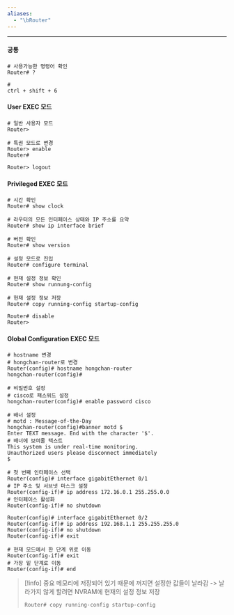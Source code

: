 ```yaml
---
aliases:
  - "\bRouter"
---
```


---
#### 공통
```
# 사용가능한 명령어 확인
Router# ?

# 
ctrl + shift + 6
```
#### User EXEC 모드
```
# 일반 사용자 모드
Router> 

# 특권 모드로 변경
Router> enable
Router#

Router> logout
```

#### Privileged EXEC 모드
```
# 시간 확인
Router# show clock

# 라우터의 모든 인터페이스 상태와 IP 주소를 요약
Router# show ip interface brief

# 버전 확인
Router# show version

# 설정 모드로 진입
Router# configure terminal 

# 현재 설정 정보 확인
Router# show runnung-config

# 현재 설정 정보 저장
Router# copy running-config startup-config

Router# disable
Router>
```

#### Global Configuration EXEC 모드
```
# hostname 변경
# hongchan-router로 변경
Router(config)# hostname hongchan-router
hongchan-router(config)#

# 비밀번호 설정
# cisco로 패스워드 설정
hongchan-router(config)# enable password cisco

# 배너 설정
# motd : Message-of-the-Day
hongchan-router(config)#banner motd $  
Enter TEXT message. End with the character '$'.  
# 배너에 보여줄 텍스트
This system is under real-time monitoring.  
Unauthorized users please disconnect immediately  
$

# 첫 번째 인터페이스 선택
Router(config)# interface gigabitEthernet 0/1
# IP 주소 및 서브넷 마스크 설정
Router(config-if)# ip address 172.16.0.1 255.255.0.0
# 인터페이스 활성화
Router(config-if)# no shutdown

Router(config)# interface gigabitEthernet 0/2
Router(config-if)# ip address 192.168.1.1 255.255.255.0
Router(config-if)# no shutdown
Router(config-if)# exit

# 현재 모드에서 한 단계 위로 이동
Router(config-if)# exit
# 가장 밑 단계로 이동
Router(config-if)# end

```

> [!info] 중요
> 메모리에 저장되어 있기 때문에 꺼지면 설정한 값들이 날라감
> -> 날라가지 않게 할려면 NVRAM에 현재의 설정 정보 저장
>```
>Router# copy running-config startup-config
>```
>

